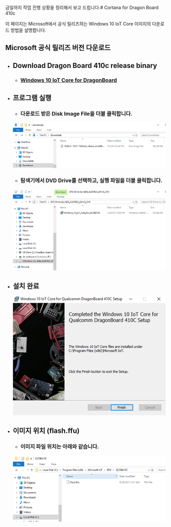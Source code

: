 금일까지 작업 진행 상황을 정리해서 보고 드립니다.# Cortana for Dragon Board 410c

이 페이지는 Microsoft에서 공식 릴리즈하는 Windows 10 IoT Core 이미지의 다운로드 방법을 설명합니다.



## Microsoft 공식 릴리즈 버전 다운로드

- ## Download Dragon Board 410c release binary
    - ### [Windows 10 IoT Core for DragonBoard](https://www.microsoft.com/en-us/download/details.aspx?id=55027)

- ## 프로그램 실행
    - ### 다운로드 받은 Disk Image File을 더블 클릭합니다.
    ![](/assets/dragonBoard_release_step_1.png)

    - ### 탐색기에서 DVD Drive를 선택하고, 실행 파일을 더블 클릭합니다.
    ![](/assets/dragonBoard_release_step_2.png)

- ##  설치 완료

    ![](/assets/dragonBoard_release_step_3.png)

- ## 이미지 위치 \(flash.ffu\)
    - ### 이미지 파일 위치는 아래와 같습니다.

    ![](/assets/dragonBoard_release_step_8.png)




